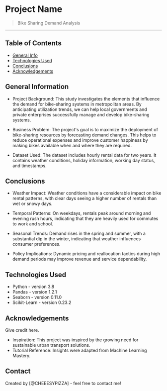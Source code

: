 # Project Name
> Bike Sharing Demand Analysis
---


## Table of Contents
* [General Info](#general-information)
* [Technologies Used](#technologies-used)
* [Conclusions](#conclusions)
* [Acknowledgements](#acknowledgements)

<!-- You can include any other section that is pertinent to your problem -->

## General Information
- Project Background: This study investigates the elements that influence the demand for bike-sharing systems in metropolitan areas. By anticipating utilization trends, we can help local governments and private enterprises successfully manage and develop bike-sharing systems.
- Business Problem: The project's goal is to maximize the deployment of bike-sharing resources by forecasting demand changes. This helps to reduce operational expenses and improve customer happiness by making bikes available when and where they are required.

- Dataset Used: The dataset includes hourly rental data for two years. It contains weather conditions, holiday information, working day status, and timestamps.


<!-- You don't have to answer all the questions - just the ones relevant to your project. -->

## Conclusions
- Weather Impact: Weather conditions have a considerable impact on bike rental patterns, with clear days seeing a higher number of rentals than wet or snowy days.

- Temporal Patterns: On weekdays, rentals peak around morning and evening rush hours, indicating that they are heavily used for commutes to work and school.

- Seasonal Trends: Demand rises in the spring and summer, with a substantial dip in the winter, indicating that weather influences consumer preferences.

- Policy Implications: Dynamic pricing and reallocation tactics during high demand periods may improve revenue and service dependability.


<!-- You don't have to answer all the questions - just the ones relevant to your project. -->


## Technologies Used
- Python - version 3.8
- Pandas - version 1.2.1
- Seaborn - version 0.11.0
- Scikit-Learn - version 0.23.2


<!-- As the libraries versions keep on changing, it is recommended to mention the version of library used in this project -->

## Acknowledgements
Give credit here.
- Inspiration: This project was inspired by the growing need for sustainable urban transport solutions.
- Tutorial Reference: Insights were adapted from Machine Learning Mastery.



## Contact
Created by [@CHEEESYPIZZA] - feel free to contact me!


<!-- Optional -->
<!-- ## License -->
<!-- This project is open source and available under the [... License](). -->

<!-- You don't have to include all sections - just the one's relevant to your project -->